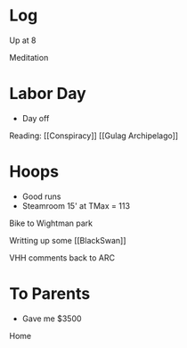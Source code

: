 

# Log

Up at 8 

Meditation

# Labor Day
- Day off

Reading: 
[[Conspiracy]]
[[Gulag Archipelago]]

# Hoops 
- Good runs 
- Steamroom 15' at TMax = 113

Bike to Wightman park 

Writting up some [[BlackSwan]]

VHH comments back to ARC

# To Parents 
- Gave me $3500

Home

